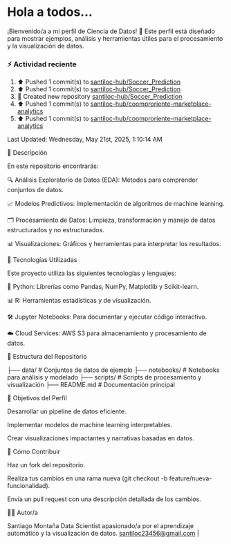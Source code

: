 # Hola a todos...
¡Bienvenido/a a mi perfil de Ciencia de Datos! 🚀 Este perfil está diseñado para mostrar ejemplos, análisis y herramientas útiles para el procesamiento y la visualización de datos.
### ⚡ Actividad reciente

<!--RECENT_ACTIVITY:start-->
1. ⬆️ Pushed 1 commit(s) to [santiloc-hub/Soccer_Prediction](https://github.com/santiloc-hub/Soccer_Prediction)<br>
2. ⬆️ Pushed 1 commit(s) to [santiloc-hub/Soccer_Prediction](https://github.com/santiloc-hub/Soccer_Prediction)<br>
3. 📔 Created new repository [santiloc-hub/Soccer_Prediction](https://github.com/santiloc-hub/Soccer_Prediction)<br>
4. ⬆️ Pushed 1 commit(s) to [santiloc-hub/coomproriente-marketplace-analytics](https://github.com/santiloc-hub/coomproriente-marketplace-analytics)<br>
5. ⬆️ Pushed 1 commit(s) to [santiloc-hub/coomproriente-marketplace-analytics](https://github.com/santiloc-hub/coomproriente-marketplace-analytics)<br>
<!--RECENT_ACTIVITY:end-->
<!--RECENT_ACTIVITY:last_update-->
Last Updated: Wednesday, May 21st, 2025, 1:10:14 AM
<!--RECENT_ACTIVITY:last_update_end-->



📌 Descripción

En este repositorio encontrarás:

🔍 Análisis Exploratorio de Datos (EDA): Métodos para comprender conjuntos de datos.

📈 Modelos Predictivos: Implementación de algoritmos de machine learning.

🗂️ Procesamiento de Datos: Limpieza, transformación y manejo de datos estructurados y no estructurados.

📊 Visualizaciones: Gráficos y herramientas para interpretar los resultados.

🚀 Tecnologías Utilizadas

Este proyecto utiliza las siguientes tecnologías y lenguajes:

🐍 Python: Librerías como Pandas, NumPy, Matplotlib y Scikit-learn.

📊 R: Herramientas estadísticas y de visualización.

🛠️ Jupyter Notebooks: Para documentar y ejecutar código interactivo.

☁️ Cloud Services: AWS S3 para almacenamiento y procesamiento de datos.

📁 Estructura del Repositorio

├── data/                # Conjuntos de datos de ejemplo
├── notebooks/           # Notebooks para análisis y modelado
├── scripts/             # Scripts de procesamiento y visualización
├── README.md            # Documentación principal

🎯 Objetivos del Perfil

Desarrollar un pipeline de datos eficiente.

Implementar modelos de machine learning interpretables.

Crear visualizaciones impactantes y narrativas basadas en datos.

📝 Cómo Contribuir

Haz un fork del repositorio.

Realiza tus cambios en una rama nueva (git checkout -b feature/nueva-funcionalidad).

Envía un pull request con una descripción detallada de los cambios.

👩‍💻 Autor/a

Santiago Montaña Data Scientist apasionado/a por el aprendizaje automático y la visualización de datos.
santiloc23456@gmail.com | 
